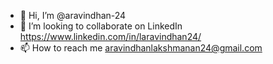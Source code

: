 - 👋 Hi, I’m @aravindhan-24
- 💞️ I’m looking to collaborate on LinkedIn https://www.linkedin.com/in/laravindhan24/
- 📫 How to reach me aravindhanlakshmanan24@gmail.com
